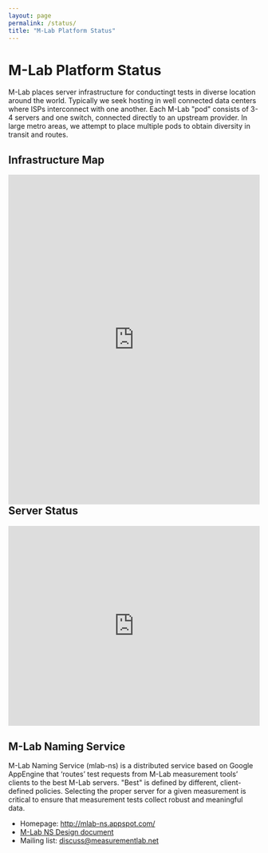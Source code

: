 ```yaml
---
layout: page
permalink: /status/
title: "M-Lab Platform Status"
---
```


# M-Lab Platform Status

M-Lab places server infrastructure for conductingt tests in diverse location around the world. Typically we seek hosting in well connected data centers where ISPs interconnect with one another. Each M-Lab "pod" consists of 3-4 servers and one switch, connected directly to an upstream provider. In large metro areas, we attempt to place multiple pods to obtain diversity in transit and routes.

## Infrastructure Map

<p><iframe src="https://mlab-ns.appspot.com/admin/map/ipv4/all" width="100%" height="660" frameborder="0" marginwidth="0" marginheight="0" scrolling="no" align="left"></iframe></p>

## Server Status

<p><iframe src="https://mlab-ns.appspot.com/admin/sliver_tools" width="100%" height="400" frameborder="0" marginwidth="0" marginheight="0" scrolling="yes"></iframe></p>

## M-Lab Naming Service

M-Lab Naming Service (mlab-ns) is a distributed service based on Google AppEngine that ‘routes’ test requests from M-Lab measurement tools’ clients to the best M-Lab servers. "Best" is defined by different, client-defined policies. Selecting the proper server for a given measurement is critical to ensure that measurement tests collect robust and meaningful data.

- Homepage: <http://mlab-ns.appspot.com/>
- [M-Lab NS Design
  document](https://docs.google.com/a/google.com/document/d/1eJhS75EZHDLmC6exggStr_b1euiR24_MVBJc1L6eH2c/view)
- Mailing list:
  [discuss@measurementlab.net](https://groups.google.com/a/measurementlab.net/forum/#!forum/discuss)
